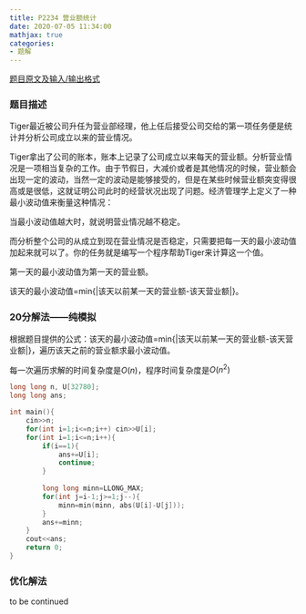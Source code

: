 ```yaml
---
title: P2234 营业额统计
date: 2020-07-05 11:34:00
mathjax: true
categories:
- 题解
---
```


[题目原文及输入/输出格式](https://www.luogu.com.cn/problem/P2234)

### 题目描述

Tiger最近被公司升任为营业部经理，他上任后接受公司交给的第一项任务便是统计并分析公司成立以来的营业情况。

Tiger拿出了公司的账本，账本上记录了公司成立以来每天的营业额。分析营业情况是一项相当复杂的工作。由于节假日，大减价或者是其他情况的时候，营业额会出现一定的波动，当然一定的波动是能够接受的，但是在某些时候营业额突变得很高或是很低，这就证明公司此时的经营状况出现了问题。经济管理学上定义了一种最小波动值来衡量这种情况：

当最小波动值越大时，就说明营业情况越不稳定。

而分析整个公司的从成立到现在营业情况是否稳定，只需要把每一天的最小波动值加起来就可以了。你的任务就是编写一个程序帮助Tiger来计算这一个值。

第一天的最小波动值为第一天的营业额。

该天的最小波动值=min{|该天以前某一天的营业额-该天营业额|}。

<!--more-->

### 20分解法——纯模拟

根据题目提供的公式：该天的最小波动值=min{|该天以前某一天的营业额-该天营业额|}，遍历该天之前的营业额求最小波动值。



每一次遍历求解的时间复杂度是$O(n)$，程序时间复杂度是$O(n^2)$

```cpp
long long n, U[32780];
long long ans;

int main(){
	cin>>n;
	for(int i=1;i<=n;i++) cin>>U[i];
	for(int i=1;i<=n;i++){
		if(i==1){
			ans+=U[i];
			continue;
		}
		
		long long minn=LLONG_MAX;
		for(int j=i-1;j>=1;j--){
			minn=min(minn, abs(U[i]-U[j]));
		}
		ans+=minn;
	}
	cout<<ans;
	return 0;
}
```

### 优化解法

to be continued

